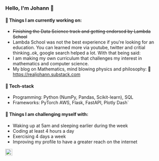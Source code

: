 ### Hello, I'm Johann 👋


#### 🔭 Things I am currently working on: 
- <s>Finishing the Data Science track and getting endorsed by Lambda School</s>
- Lambda School was not the best experience if you're looking for an education. 
  You can learned more via youtube, twitter and critial thinking..ok, google search helped a lot. With that being said:
- I am making my own curriculum that challenges my interest in mathematics and computer science. 
- My blog on Mathematics, mind blowing physics and philosophy: 🚀 https://realjohann.substack.com

#### :genie: Tech-stack
- Programming: Python (NumPy, Pandas, Scikit-learn), SQL 
- Frameworks: PyTorch AWS, Flask, FastAPI, Plotly Dash`

#### :muscle: Things I am challenging myself with:
- Waking up at 5am and sleeping earlier during the week
- Coding at least 4 hours a day
- Exercising 4 days a week
- Improving my profile to have a greater reach on the internet 

<a href="https://linktr.ee/Johann_augustine"><img align="left" alt="Johann linktree" width="22px" src="https://www.flaticon.com/svg/static/icons/svg/41/41991.svg"/></a>


<!--
**DataLovecraft/DataLovecraft** is a ✨ _special_ ✨ repository because its `README.md` (this file) appears on your GitHub profile.


